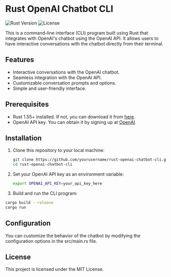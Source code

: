 # Rust OpenAI Chatbot CLI

![Rust Version](https://img.shields.io/badge/Rust-1.55+-orange)
![License](https://img.shields.io/badge/License-MIT-blue)

This is a command-line interface (CLI) program built using Rust that integrates with OpenAI's chatbot using the OpenAI API. It allows users to have interactive conversations with the chatbot directly from their terminal.

## Features

- Interactive conversations with the OpenAI chatbot.
- Seamless integration with the OpenAI API.
- Customizable conversation prompts and options.
- Simple and user-friendly interface.

## Prerequisites

- Rust 1.55+ installed. If not, you can download it from [here](https://www.rust-lang.org/tools/install).
- OpenAI API key. You can obtain it by signing up at [OpenAI](https://beta.openai.com/signup/).

## Installation

1. Clone this repository to your local machine:

   ```sh
   git clone https://github.com/yourusername/rust-openai-chatbot-cli.git
   cd rust-openai-chatbot-cli
   ```
2. Set your OpenAI API key as an environment variable:

   ```sh
   export OPENAI_API_KEY=your_api_key_here
   ```
3. Build and run the CLI program:
  ```sh
  cargo build --release
  cargo run
  ```

## Configuration
You can customize the behavior of the chatbot by modifying the configuration options in the src/main.rs file.

## License
This project is licensed under the MIT License.
